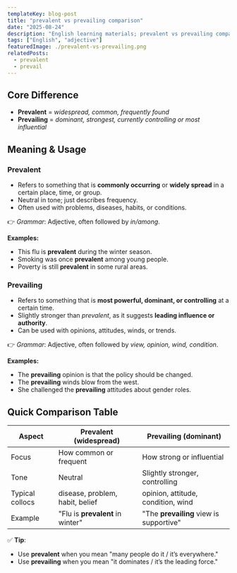 ```yaml
---
templateKey: blog-post
title: "prevalent vs prevailing comparison"
date: "2025-08-24"
description: "English learning materials; prevalent vs prevailing comparison."
tags: ["English", "adjective"]
featuredImage: ./prevalent-vs-prevailing.png
relatedPosts:
  - prevalent
  - prevail
---
```


## Core Difference

- **Prevalent** = _widespread, common, frequently found_
- **Prevailing** = _dominant, strongest, currently controlling or most influential_

## Meaning & Usage

### **Prevalent**

- Refers to something that is **commonly occurring** or **widely spread** in a certain place, time, or group.
- Neutral in tone; just describes frequency.
- Often used with problems, diseases, habits, or conditions.

👉 _Grammar_: Adjective, often followed by _in/among_.

**Examples:**

- This flu is **prevalent** during the winter season.
- Smoking was once **prevalent** among young people.
- Poverty is still **prevalent** in some rural areas.

### **Prevailing**

- Refers to something that is **most powerful, dominant, or controlling** at a certain time.
- Slightly stronger than _prevalent_, as it suggests **leading influence or authority**.
- Can be used with opinions, attitudes, winds, or trends.

👉 _Grammar_: Adjective, often followed by _view, opinion, wind, condition_.

**Examples:**

- The **prevailing** opinion is that the policy should be changed.
- The **prevailing** winds blow from the west.
- She challenged the **prevailing** attitudes about gender roles.

## Quick Comparison Table

| Aspect          | **Prevalent** (widespread)       | **Prevailing** (dominant)               |
| --------------- | -------------------------------- | --------------------------------------- |
| Focus           | How common or frequent           | How strong or influential               |
| Tone            | Neutral                          | Slightly stronger, controlling          |
| Typical collocs | disease, problem, habit, belief  | opinion, attitude, condition, wind      |
| Example         | "Flu is **prevalent** in winter" | "The **prevailing** view is supportive" |

✅ **Tip**:

- Use **prevalent** when you mean "many people do it / it’s everywhere."
- Use **prevailing** when you mean "it dominates / it’s the leading force."
